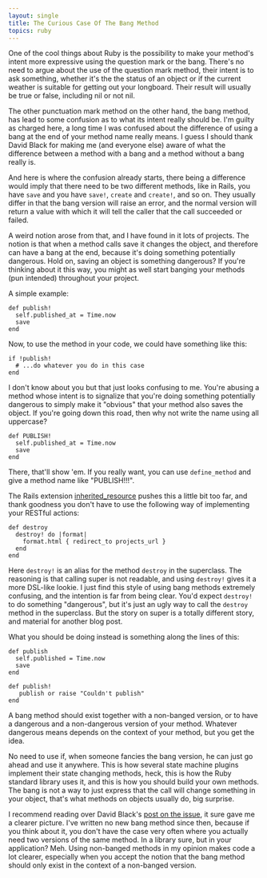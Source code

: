 ```yaml
---
layout: single
title: The Curious Case Of The Bang Method
topics: ruby
---
```

One of the cool things about Ruby is the possibility to make your method's intent more expressive using the question mark or the bang. There's no need to argue about the use of the question mark method, their intent is to ask something, whether it's the the status of an object or if the current weather is suitable for getting out your longboard. Their result will usually be true or false, including nil or not nil.

The other punctuation mark method on the other hand, the bang method, has lead to some confusion as to what its intent really should be. I'm guilty as charged here, a long time I was confused about the difference of using a bang at the end of your method name really means. I guess I should thank David Black for making me (and everyone else) aware of what the difference between a method with a bang and a method without a bang really is.

And here is where the confusion already starts, there being a difference would imply that there need to be two different methods, like in Rails, you have `save` and you have `save!`, `create` and `create!`, and so on. They usually differ in that the bang version will raise an error, and the normal version will return a value with which it will tell the caller that the call succeeded or failed.

A weird notion arose from that, and I have found in it lots of projects. The notion is that when a method calls save it changes the object, and therefore can have a bang at the end, because it's doing something potentially dangerous. Hold on, saving an object is something dangerous? If you're thinking about it this way, you might as well start banging your methods (pun intended) throughout your project.

A simple example:

    def publish!
      self.published_at = Time.now
      save
    end

Now, to use the method in your code, we could have something like this:

    if !publish!
      # ...do whatever you do in this case
    end

I don't know about you but that just looks confusing to me. You're abusing a method whose intent is to signalize that you're doing something potentially dangerous to simply make it "obvious" that your method also saves the object. If you're going down this road, then why not write the name using all uppercase?

    def PUBLISH!
      self.published_at = Time.now
      save
    end

There, that'll show 'em. If you really want, you can use `define_method` and give a method name like "PUBLISH!!!".

The Rails extension [inherited\_resource](http://github.com/josevalim/inherited_resources/tree/master) pushes this a little bit too far, and thank goodness you don't have to use the following way of implementing your RESTful actions:

    def destroy
      destroy! do |format|
        format.html { redirect_to projects_url }
      end
    end

Here `destroy!` is an alias for the method `destroy` in the superclass. The reasoning is that calling super is not readable, and using `destroy!` gives it a more DSL-like lookie. I just find this style of using bang methods extremely confusing, and the intention is far from being clear. You'd expect `destroy!` to do something "dangerous", but it's just an ugly way to call the `destroy` method in the superclass. But the story on super is a totally different story, and material for another blog post.

What you should be doing instead is something along the lines of this:

    def publish
      self.published = Time.now
      save
    end
    
    def publish!
       publish or raise "Couldn't publish"
    end

A bang method should exist together with a non-banged version, or to have a dangerous and a non-dangerous version of your method. Whatever dangerous means depends on the context of your method, but you get the idea.

No need to use if, when someone fancies the bang version, he can just go ahead and use it anywhere. This is how several state machine plugins implement their state changing methods, heck, this is how the Ruby standard library uses it, and this is how you should build your own methods. The bang is not a way to just express that the call will change something in your object, that's what methods on objects usually do, big surprise.

I recommend reading over David Black's [post on the issue](http://dablog.rubypal.com/2007/8/15/bang-methods-or-danger-will-rubyist), it sure gave me a clearer picture. I've written no new bang method since then, because if you think about it, you don't have the case very often where you actually need two versions of the same method. In a library sure, but in your application? Meh. Using non-banged methods in my opinion makes code a lot clearer, especially when you accept the notion that the bang method should only exist in the context of a non-banged version.